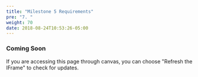 ```yaml
---
title: "Milestone 5 Requirements"
pre: "7. "
weight: 70
date: 2018-08-24T10:53:26-05:00
---
```


### Coming Soon

If you are accessing this page through canvas, you can choose "Refresh the IFrame" to check for updates.

